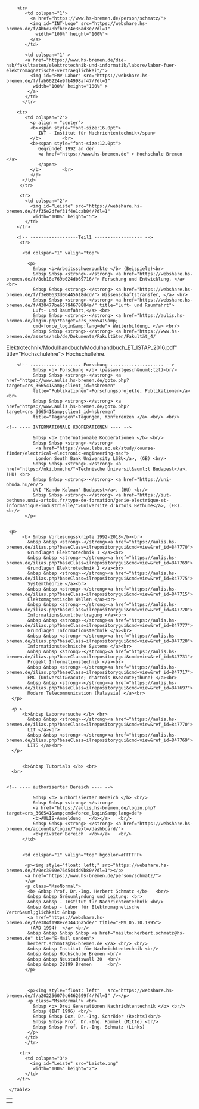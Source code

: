 <html lang="de" >
<head>
</head>
	
<body>
    <table>
       <tr>
           <td colspan="3">
             <img id="Leiste" src="https://webshare.hs-bremen.de/f/f35e2dfef31f4e1cab04/?dl=1"
              width="100%" height="5">
           </td>
        </tr>

        <tr>
           <td colspan="1">
             <a href="https://www.hs-bremen.de/person/schmatz/">
             <img id="INT-Logo" src="https://webshare.hs-bremen.de/f/4b6c78bfbc6c4e36ad3e/?dl=1"
               width="100%" height="100%">
             </a>
           </td>

           <td colspan="1" >
           <a href="https://www.hs-bremen.de/die-hsb/fakultaeten/elektrotechnik-und-informatik/labore/labor-fuer-elektromagnetische-vertraeglichkeit/">
             <img id="EMV-Labor" src="https://webshare.hs-bremen.de/f/fab66224e9fb4998af47/?dl=1"
              width="100%" height="100%" >
            </a>
           </td>
          </tr>

        <tr>
           <td colspan="2">
             <p align = "center">
             <b><span style="font-size:16.0pt">
                INT - Institut für Nachrichtentechnik</span>
             </b>        <br>
             <b><span style="font-size:12.0pt">
                Gegründet 1992 an der
                <a href="https://www.hs-bremen.de" > Hochschule Bremen      </a>
                </span>
             </b>        <br>
             </p>
          </td>
         </tr>

         <tr>
           <td colspan="2">
             <img id="Leiste" src="https://webshare.hs-bremen.de/f/f35e2dfef31f4e1cab04/?dl=1"
              width="100%" height="5">
           </td>
        </tr>

        <!-- ------------------Teil1 ------------------ -->
         <tr>

          <td colspan="1" valign="top">

            <p>
              &nbsp <b>Arbeitsschwerpunkte </b> (Beispiele)<br>
              &nbsp &nbsp <strong>-</strong> <a href="https://webshare.hs-bremen.de/f/8eb18e769b024db69716/"> Forschung und Entwicklung, </a> <br>
              &nbsp &nbsp <strong>-</strong> <a href="https://webshare.hs-bremen.de/f/f3e00633d06445618dcd/"> Wissenschaftstransfer, </a> <br>
              &nbsp &nbsp <strong>-</strong> <a href="https://webshare.hs-bremen.de/f/430477be65794678884a/" title="Luft- und Raumfahrt">
              Luft- und Raumfahrt,</a> <br>
              &nbsp &nbsp <strong>-</strong> <a href="https://aulis.hs-bremen.de/login.php?target=crs_366541&amp;
              cmd=force_login&amp;lang=de"> Weiterbildung, </a> <br/>
              &nbsp &nbsp <strong>-</strong> <a href="https://www.hs-bremen.de/assets/hsb/de/Dokumente/Fakultäten/Fakultät_4/
Elektrotechnik/Modulhandbuch/Modulhandbuch_ET_ISTAP_2016.pdf" title="Hochschulehre">
              Hochschullehre. </a> <br/>
             </p>

        <!-- ................... Forschung .................... -->
              &nbsp <b> Forschung </b> (passwortgesch&uuml;tzt)<br/>
              &nbsp &nbsp <strong>-</strong> <a href="https://www.aulis.hs-bremen.de/goto.php?target=crs_366541&amp;client_id=hsbremen"
              title="Publikationen">Forschungsprojekte, Publikationen</a> <br>
              &nbsp &nbsp <strong>-</strong> <a href="https://www.aulis.hs-bremen.de/goto.php?target=crs_366541&amp;client_id=hsbremen"
              title="Tagungen">Tagungen, Konferenzen </a> <br/> <br/>

    <!-- ---- INTERNATIONALE KOOPERATIONEN ---- -->

              &nbsp <b> Internationale Kooperationen </b> <br/>
              &nbsp &nbsp <strong>-</strong>
               <a href="https://www.lsbu.ac.uk/study/course-finder/electrical-electronic-engineering-msc">
               London South Bank University LSBU</a>, (GB) <br/>
              &nbsp &nbsp <strong>-</strong> <a href="https://nki.bme.hu/">Technische Universit&auml;t Budapest</a>, (HU) <br>
              &nbsp &nbsp <strong>-</strong> <a href="https://uni-obuda.hu/en/">
              UNI "Kando Kalman" Budapest</a>, (HU) <br/>
              &nbsp &nbsp <strong>-</strong> <a href="https://iut-bethune.univ-artois.fr/type-de-formation/genie-electrique-et-informatique-industrielle/">Universite d'Artois Bethune</a>, (FR). <br/>
           </p>


     <p>
          <b> &nbsp Vorlesungsskripte 1992-2018</b><br>
            &nbsp &nbsp <strong>-</strong><a href="https://aulis.hs-bremen.de/ilias.php?baseClass=ilrepositorygui&cmd=view&ref_id=847770">
            Grundlagen Elektrotechnik 1 </a><br>
            &nbsp &nbsp <strong>-</strong><a href="https://aulis.hs-bremen.de/ilias.php?baseClass=ilrepositorygui&cmd=view&ref_id=847769">
            Grundlagen Elektrotechnik 2 </a><br>
            &nbsp &nbsp <strong>-</strong><a href="https://aulis.hs-bremen.de/ilias.php?baseClass=ilrepositorygui&cmd=view&ref_id=847775">
            Systemtheorie </a><br>
            &nbsp &nbsp <strong>-</strong><a href="https://aulis.hs-bremen.de/ilias.php?baseClass=ilrepositorygui&cmd=view&ref_id=847715">
            Elektomagnetische Wellen </a><br>
            &nbsp &nbsp <strong>-</strong><a href="https://aulis.hs-bremen.de/ilias.php?baseClass=ilrepositorygui&cmd=view&ref_id=847720">
            Informations&uuml;bertragung </a><br>
            &nbsp &nbsp <strong>-</strong><a href="https://aulis.hs-bremen.de/ilias.php?baseClass=ilrepositorygui&cmd=view&ref_id=847777">
            Grundlagen Informationstechnik </a><br>
            &nbsp &nbsp <strong>-</strong><a href="https://aulis.hs-bremen.de/ilias.php?baseClass=ilrepositorygui&cmd=view&ref_id=847720">
            Informationstechnische Systeme </a><br>
            &nbsp &nbsp <strong>-</strong><a href="https://aulis.hs-bremen.de/ilias.php?baseClass=ilrepositorygui&cmd=view&ref_id=847731">
            Projekt Informationstechnik </a><br>
            &nbsp &nbsp <strong>-</strong><a href="https://aulis.hs-bremen.de/ilias.php?baseClass=ilrepositorygui&cmd=view&ref_id=847717">
            EMC (Universit&eacute; d'Artois B&eacute;thune) </a><br>
            &nbsp &nbsp <strong>-</strong><a href="https://aulis.hs-bremen.de/ilias.php?baseClass=ilrepositorygui&cmd=view&ref_id=847697">
            Modern Telecommunication (Malaysia) </a><br>
      </p>

      <p >
          <b>&nbsp Laborversuche </b> <br>
            &nbsp &nbsp <strong>-</strong><a href="https://aulis.hs-bremen.de/ilias.php?baseClass=ilrepositorygui&cmd=view&ref_id=847770">
            LIT </a><br>
            &nbsp &nbsp <strong>-</strong><a href="https://aulis.hs-bremen.de/ilias.php?baseClass=ilrepositorygui&cmd=view&ref_id=847769">
            LITS </a><br>
      </p>


          <b>&nbsp Tutorials </b> <br>
	  <br>


    <!-- ---- authoriserter Bereich ---- -->

              &nbsp <b> authorisierter Bereich </b> <br/>
              &nbsp &nbsp <strong>-</strong>
              <a href="https://aulis.hs-bremen.de/login.php?target=crs_366541&amp;cmd=force_login&amp;lang=de">
              <b>AULIS-Anmeldung   </b></a>   <br/>
              &nbsp &nbsp <strong>-</strong> <a href="https://webshare.hs-bremen.de/accounts/login/?next=/dashboard/">
              <b>privater Bereich  </b></a>   <br/>
          </td>


          <td colspan="1" valign="top" bgcolor=#FFFFFF>

           <p><img style="float: left;" src="https://webshare.hs-bremen.de/f/0ec3960e76d544dd9b80/?dl=1"></p>
           <a href="https://www.hs-bremen.de/person/schmatz/">
           </a>
           <p class="MsoNormal">
            <b> &nbsp Prof. Dr.-Ing. Herbert Schmatz </b>   <br/>
            &nbsp &nbsp Gr&uuml;ndung und Leitung: <br>
            &nbsp &nbsp - Institut für Nachrichtentechnik <br/>
            &nbsp &nbsp - Labor für Elektromagnetische Vertr&auml;glichkeit &nbsp
            <a href="https://webshare.hs-bremen.de/f/e384f198e7e34436a5de/" title="EMV_05.10.1995">
             (ARD 1994)  </a> <br/>
            &nbsp &nbsp &nbsp &nbsp <a href="mailto:herbert.schmatz@hs-bremen.de" title="E-Mail senden">
            herbert.schmatz@hs-bremen.de </a> <br/> <br/>
            &nbsp &nbsp Institut für Nachrichtentechnik <br/>
            &nbsp &nbsp Hochschule Bremen <br/>
            &nbsp &nbsp Neustadtswall 30  <br/>
            &nbsp &nbsp 28199 Bremen      <br/>
           </p>



            <p><img style="float: left"   src="https://webshare.hs-bremen.de/f/a202256070c6462699f4/?dl=1" /></p>
            <p class="MsoNormal"> <br>
              &nbsp <b> Drei Generationen Nachrichtentechnik </b> <br/>
              &nbsp (INT 1996) <br/>
              &nbsp &nbsp Doz. Dr.-Ing. Schröder (Rechts)<br/>
              &nbsp &nbsp Prof. Dr.-Ing. Rommel (Mitte) <br/>
              &nbsp &nbsp Prof. Dr.-Ing. Schmatz (Links)
            </p>
           </td>
           </tr>

         <tr>
           <td colspan="3">
             <img id="Leiste" src="Leiste.png"
              width="100%" height="2">
           </td>
        </tr>

     </table>
  </body>
</html>
